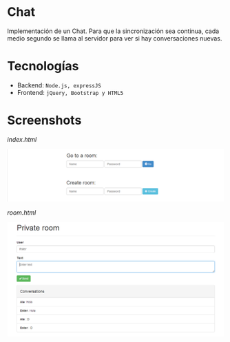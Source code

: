 Chat
====
Implementación de un Chat. Para que la sincronización sea continua, cada medio segundo se llama al servidor para ver si hay conversaciones nuevas. 

Tecnologías
===========
* Backend: `Node.js, expressJS`
* Frontend: `jQuery, Bootstrap y HTML5`

Screenshots
===========

*index.html*

![Alt text](/screenshots/index.png "Index.html")

*room.html*

![Alt text](/screenshots/room.png "room.html")

